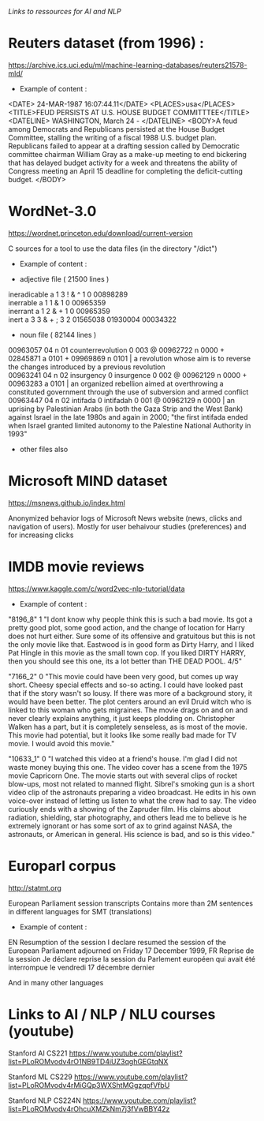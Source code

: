 *Links to ressources for AI and NLP*

# Reuters dataset (from 1996) : 

https://archive.ics.uci.edu/ml/machine-learning-databases/reuters21578-mld/

* Example of content :

\<DATE> 24-MAR-1987 16:07:44.11\</DATE>
\<PLACES><D>usa</D>\</PLACES>
\<TITLE>FEUD PERSISTS AT U.S. HOUSE BUDGET COMMITTTEE\</TITLE>
\<DATELINE>    WASHINGTON, March 24 - \</DATELINE>
\<BODY>A feud among Democrats and
Republicans persisted at the House Budget Committee, stalling
the writing of a fiscal 1988 U.S. budget plan.
Republicans failed to appear at a drafting session called by Democratic committee chairman William Gray as a make-up
meeting to end bickering that has delayed budget activity  for
a week and threatens the ability of Congress meeting an April
15 deadline for completing the deficit-cutting budget.
\</BODY>

# WordNet-3.0

https://wordnet.princeton.edu/download/current-version

C sources for a tool to use the data files (in the directory "/dict")
 
* Example of content :

* adjective file ( 21500 lines )

ineradicable a 1 3 ! & ^ 1 0 00898289  
inerrable a 1 1 & 1 0 00965359  
inerrant a 1 2 & + 1 0 00965359  
inert a 3 3 & + ; 3 2 01565038 01930004 00034322  


* noun file ( 82144 lines )

00963057 04 n 01 counterrevolution 0 003 @ 00962722 n 0000 + 02845871 a 0101 + 09969869 n 0101 | a revolution whose aim is to reverse the changes introduced by a previous revolution  
00963241 04 n 02 insurgency 0 insurgence 0 002 @ 00962129 n 0000 + 00963283 a 0101 | an organized rebellion aimed at overthrowing a constituted government through the use of subversion and armed conflict  
00963447 04 n 02 intifada 0 intifadah 0 001 @ 00962129 n 0000 | an uprising by Palestinian Arabs (in both the Gaza Strip and the West Bank) against Israel in the late 1980s and again in 2000; "the first intifada ended when Israel granted limited autonomy to the Palestine National Authority in 1993"  

* other files also


# Microsoft MIND dataset 

https://msnews.github.io/index.html

Anonymized behavior logs of Microsoft News website (news, clicks and navigation of users). Mostly for user behaivour studies (preferences) and for increasing clicks


#  IMDB movie reviews

https://www.kaggle.com/c/word2vec-nlp-tutorial/data

* Example of content :

"8196_8"	1	"I dont know why people think this is such a bad movie. Its got a pretty good plot, some good action, and the change of location for Harry does not hurt either. Sure some of its offensive and gratuitous but this is not the only movie like that. Eastwood is in good form as Dirty Harry, and I liked Pat Hingle in this movie as the small town cop. If you liked DIRTY HARRY, then you should see this one, its a lot better than THE DEAD POOL. 4/5"

"7166_2"	0	"This movie could have been very good, but comes up way short. Cheesy special effects and so-so acting. I could have looked past that if the story wasn't so lousy. If there was more of a background story, it would have been better. The plot centers around an evil Druid witch who is linked to this woman who gets migraines. The movie drags on and on and never clearly explains anything, it just keeps plodding on. Christopher Walken has a part, but it is completely senseless, as is most of the movie. This movie had potential, but it looks like some really bad made for TV movie. I would avoid this movie."

"10633_1"	0	"I watched this video at a friend's house. I'm glad I did not waste money buying this one. The video cover has a scene from the 1975 movie Capricorn One. The movie starts out with several clips of rocket blow-ups, most not related to manned flight. Sibrel's smoking gun is a short video clip of the astronauts preparing a video broadcast. He edits in his own voice-over instead of letting us listen to what the crew had to say. The video curiously ends with a showing of the Zapruder film. His claims about radiation, shielding, star photography, and others lead me to believe is he extremely ignorant or has some sort of ax to grind against NASA, the astronauts, or American in general. His science is bad, and so is this video."

# Europarl corpus

http://statmt.org

European Parliament session transcripts
Contains more than 2M sentences in different languages for SMT (translations)

* Example of content :

EN
Resumption of the session
I declare resumed the session of the European Parliament adjourned on Friday 17 December 1999,
FR
Reprise de la session
Je déclare reprise la session du Parlement européen qui avait été interrompue le vendredi 17 décembre dernier

And in many other languages






# Links to AI / NLP / NLU courses (youtube)

Stanford AI CS221
https://www.youtube.com/playlist?list=PLoROMvodv4rO1NB9TD4iUZ3qghGEGtqNX

Stanford ML CS229
https://www.youtube.com/playlist?list=PLoROMvodv4rMiGQp3WXShtMGgzqpfVfbU

Stanford NLP CS224N
https://www.youtube.com/playlist?list=PLoROMvodv4rOhcuXMZkNm7j3fVwBBY42z




